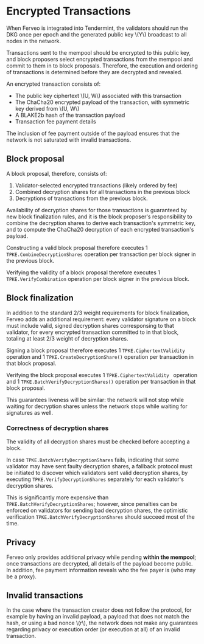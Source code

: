 # Encrypted Transactions

When Ferveo is integrated into Tendermint, the validators should run the DKG once per epoch and the generated public key \\(Y\\) broadcast to all nodes in the network.

Transactions sent to the mempool should be encrypted to this public key, and block proposers select encrypted transactions from the mempool and commit to them in to block proposals. Therefore, the execution and ordering of transactions is determined before they are decrypted and revealed.

An encrypted transaction consists of:

- The public key ciphertext \\(U, W\\) associated with this transaction
- The ChaCha20 encrypted payload of the transaction, with symmetric key derived from \\(U, W\\)
- A BLAKE2b hash of the transaction payload
- Transaction fee payment details

The inclusion of fee payment outside of the payload ensures that the network is not saturated with invalid transactions.

## Block proposal

A block proposal, therefore, consists of:

1.  Validator-selected encrypted transactions (likely ordered by fee)
2.  Combined decryption shares for all transactions in the previous block
3.  Decryptions of transactions from the previous block.   
 
Availability of decryption shares for those transactions is guaranteed by new block finalization rules, and it is the block proposer's responsibility to combine the decryption shares to derive each transaction's symmetric key, and to compute the ChaCha20 decryption of each encrypted transaction's payload.

Constructing a valid block proposal therefore executes 1 `TPKE.CombineDecryptionShares` operation per transaction per block signer in the previous block.

Verifying the validity of a block proposal therefore executes 1 `TPKE.VerifyCombination` operation per block signer in the previous block. 

## Block finalization

In addition to the standard 2/3 weight requirements for block finalization, Ferveo adds an additional requirement: every validator signature on a block must include valid, signed decryption shares corresponsing to that validator, for every encrypted transaction committed to in that block, totaling at least 2/3 weight of decryption shares. 

Signing a block proposal therefore executes 1 `TPKE.CiphertextValidity ` operation and 1 `TPKE.CreateDecryptionShare()` operation per transaction in that block proposal.

Verifying the block proposal executes 1 `TPKE.CiphertextValidity ` operation and 1 `TPKE.BatchVerifyDecryptionShares()` operation per transaction in that block proposal.

This guarantees liveness will be similar: the network will not stop while waiting for decryption shares unless the network stops while waiting for signatures as well.

### Correctness of decryption shares

The validity of all decryption shares must be checked before accepting a block. 

In case `TPKE.BatchVerifyDecryptionShares` fails, indicating that some validator may have sent faulty decryption shares, a fallback protocol must be initiated to discover which validators sent valid decryption shares, by executing `TPKE.VerifyDecryptionShares` separately for each validator's decryption shares. 

This is significantly more expensive than `TPKE.BatchVerifyDecryptionShares`; however, since penalties can be enforced on validators for sending bad decryption shares, the optimistic verification `TPKE.BatchVerifyDecryptionShares` should succeed most of the time.

## Privacy

Ferveo only provides additional privacy while pending **within the mempool**; once transactions are decrypted, all details of the payload become public. In addition, fee payment information reveals who the fee payer is (who may be a proxy).

## Invalid transactions

In the case where the transaction creator does not follow the protocol, for example by having an invalid payload, a payload that does not match the hash, or using a bad nonce \\(r\\), the network does not make any guarantees regarding privacy or execution order (or execution at all) of an invalid transaction.